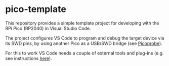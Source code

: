 # pico-template
This repository provides a simple template project for developing with the RPi Pico (RP2040) in Visual Studio Code.

The project configures VS Code to program and debug the target device via its SWD pins, by using another Pico as a USB/SWD bridge (see [Picoprobe](https://github.com/raspberrypi/picoprobe)).

For this to work VS Code needs a couple of external tools and plug-ins (e.g. see instructions [here](https://www.digikey.be/en/maker/projects/raspberry-pi-pico-and-rp2040-cc-part-2-debugging-with-vs-code/470abc7efb07432b82c95f6f67f184c0)). 
